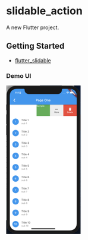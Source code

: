# slidable_action

A new Flutter project.

## Getting Started
- [flutter_slidable](https://pub.dev/packages/flutter_slidable)

### Demo UI
<img src="https://github.com/Win-Lwin-Oo/test_flutter/blob/master/slidable_action/test_img/Screen%20Shot%202020-09-06%20at%2011.12.12%20PM.png" width="200" height="400">

